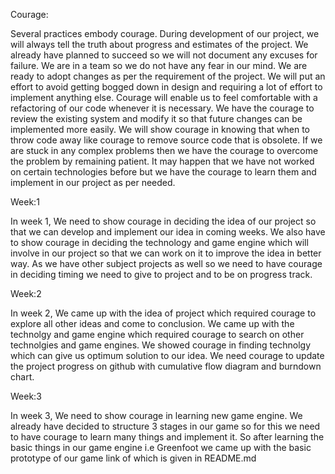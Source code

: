 
Courage:

Several practices embody courage. During development of our project, we will always tell the truth about progress and estimates of the project. We already have planned to succeed so we will not document any excuses for failure. We are in a team so we do not have any fear in our mind. We are ready to adopt changes as per the requirement of the project. We will put an effort to avoid getting bogged down in design and requiring a lot of effort to implement anything else. Courage will enable us to feel comfortable with a refactoring of our code whenever it is necessary. We have the courage to review the existing system and modify it so that future changes can be implemented more easily. We will show courage in knowing that when to throw code away like courage to remove source code that is obsolete. If we are stuck in any complex problems then we have the courage to overcome the problem by remaining patient. It may happen that we have not worked on certain technologies before but we have the courage to learn them and implement in our project as per needed.

Week:1

In week 1, We need to show courage in deciding the idea of our project so that we can develop and implement our idea in coming weeks.
We also have to show courage in deciding the technology and game engine which will involve in our project so that we can work on it to improve the idea in better way. As we have other subject projects as well so we need to have courage in deciding timing we need to give to project and to be on progress track.

Week:2

In week 2, We came up with the idea of project which required courage to explore all other ideas and come to conclusion. We came up with the technolgy and game engine which required courage to search on other technolgies and game engines. We showed courage in finding technolgy which can give us optimum solution to our idea. We need courage to update the project progress on github with cumulative flow diagram and burndown chart.

Week:3

In week 3, We need to show courage in learning new game engine. We already have decided to structure 3 stages in our game so for this we need to have courage to learn many things and implement it. So after learning the basic things in our game engine i.e Greenfoot we came up with the basic prototype of our game link of which is given in README.md

